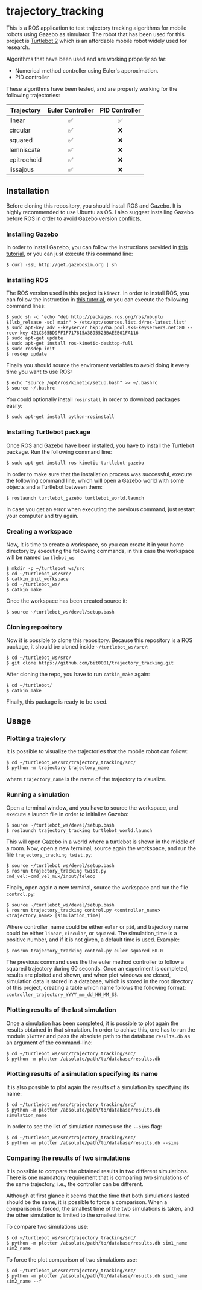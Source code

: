 # trajectory_tracking
This is a ROS application to test trajectory tracking algorithms for mobile robots using Gazebo as simulator.
The robot that has been used for this project is [Turtlebot 2][1] which is an affordable mobile robot widely used for
research.

Algorithms that have been used and are working properly so far:
* Numerical method controller using Euler's approximation.
* PID controller

These algorithms have been tested, and are properly working for the following trajectories:


| Trajectory    | Euler Controller   | PID Controller     |
| ------------- |:------------------:|:------------------:|
| linear        | :white_check_mark: | :white_check_mark: |
| circular      | :white_check_mark: |        :x:         |
| squared       | :white_check_mark: |        :x:         |
| lemniscate    | :white_check_mark: |        :x:         |
| epitrochoid   | :white_check_mark: |        :x:         |
| lissajous     | :white_check_mark: |        :x:         |


## Installation
Before cloning this repository, you should install ROS and Gazebo.
It is highly recommended to use Ubuntu as OS. I also suggest installing
Gazebo before ROS in order to avoid Gazebo version conflicts.

### Installing Gazebo
In order to install Gazebo, you can follow the instructions provided in
[this tutorial][2], or you can just execute this command line:

```
$ curl -ssL http://get.gazebosim.org | sh
```

### Installing ROS
The ROS version used in this project is `kinect`. In order to install
ROS, you can follow the instruction in [this tutorial][3], or you can
execute the following command lines:

```
$ sudo sh -c 'echo "deb http://packages.ros.org/ros/ubuntu $(lsb_release -sc) main" > /etc/apt/sources.list.d/ros-latest.list'
$ sudo apt-key adv --keyserver hkp://ha.pool.sks-keyservers.net:80 --recv-key 421C365BD9FF1F717815A3895523BAEEB01FA116
$ sudo apt-get update
$ sudo apt-get install ros-kinetic-desktop-full
$ sudo rosdep init
$ rosdep update
```

Finally you should source the enviroment variables to avoid doing it
every time you want to use ROS:

```
$ echo "source /opt/ros/kinetic/setup.bash" >> ~/.bashrc
$ source ~/.bashrc
```

You could optionally install `rosinstall` in order to download packages
easily:

```
$ sudo apt-get install python-rosinstall
```

### Installing Turtlebot package

Once ROS and Gazebo have been installed, you have to install the
Turtlebot package. Run the following command line:

```
$ sudo apt-get install ros-kinetic-turtlebot-gazebo
```

In order to make sure that the installation process was successful,
execute the following command line, which will open a Gazebo world
with some objects and a Turtlebot between them:

```
$ roslaunch turtlebot_gazebo turtlebot_world.launch
```

In case you get an error when executing the previous command, just
restart your computer and try again.

### Creating a workspace

Now, it is time to create a workspace, so you can create it in your
home directory by executing the following commands, in this case
the workspace will be named `turtlebot_ws`

```
$ mkdir -p ~/turtlebot_ws/src
$ cd ~/turtlebot_ws/src/
$ catkin_init_workspace
$ cd ~/turtlebot_ws/
$ catkin_make
```

Once the workspace has been created source it:

```
$ source ~/turtlebot_ws/devel/setup.bash
```

### Cloning repository

Now it is possible to clone this repository. Because this repository
is a ROS package, it should be cloned inside `~/turtlebot_ws/src/`:

```
$ cd ~/turtlebot_ws/src/
$ git clone https://github.com/bit0001/trajectory_tracking.git
```

After cloning the repo, you have to run `catkin_make` again:

```
$ cd ~/turtlebot/
$ catkin_make
```

Finally, this package is ready to be used.

## Usage

### Plotting a trajectory
It is possible to visualize the trajectories that the mobile robot can
follow:

```
$ cd ~/turtlebot_ws/src/trajectory_tracking/src/
$ python -m trajectory trajectory_name
```

where `trajectory_name` is the name of the trajectory to visualize.

### Running a simulation
Open a terminal window, and you have to source the workspace, and execute
a launch file in order to initialize Gazebo:

```
$ source ~/turtlebot_ws/devel/setup.bash
$ roslaunch trajectory_tracking turtlebot_world.launch
```

This will open Gazebo in a world where a turtlebot is shown in the middle of a room.
Now, open a new terminal, source again the workspace, and run the file
`trajectory_tracking twist.py`:

```
$ source ~/turtlebot_ws/devel/setup.bash
$ rosrun trajectory_tracking twist.py cmd_vel:=cmd_vel_mux/input/teleop
```

Finally, open again a new terminal, source the workspace and run the file `control.py`:
```
$ source ~/turtlebot_ws/devel/setup.bash
$ rosrun trajectory_tracking control.py <controller_name> <trajectory_name> [simulation_time]
```

Where controller_name could be either `euler` or `pid`, and trajectory_name
could be either `linear`, `circular`, or `squared`.
The simulation_time is a positive number, and if it is not given, a
default time is used. Example:

```
$ rosrun trajectory_tracking control.py euler squared 60.0
```
The previous command uses the the euler method controller to follow
a squared trajectory during 60 seconds. Once an experiment is
completed, results are plotted and shown, and when plot windows are
closed, simulation data is stored in a database, which is stored in the
root directory of this project, creating a table which name follows the
following format: `controller_trajectory_YYYY_mm_dd_HH_MM_SS`.

### Plotting results of the last simulation
Once a simulation has been completed, it is possible to plot again the results obtained
in that simulation. In order to achive this, one has to run the module `plotter` and pass
the absolute path to the database `results.db` as an argument of the command-line:

```
$ cd ~/turtlebot_ws/src/trajectory_tracking/src/
$ python -m plotter /absolute/path/to/database/results.db
```

### Plotting results of a simulation specifying its name
It is also possible to plot again the results of a simulation by specifying its name:

```
$ cd ~/turtlebot_ws/src/trajectory_tracking/src/
$ python -m plotter /absolute/path/to/database/results.db simulation_name
```

In order to see the list of simulation names use the `--sims` flag:
```
$ cd ~/turtlebot_ws/src/trajectory_tracking/src/
$ python -m plotter /absolute/path/to/database/results.db --sims
```

### Comparing the results of two simulations
It is possible to compare the obtained results in two different simulations.
There is one mandatory requirement that is comparing two simulations of the
same trajectory, i.e., the controller can be different.

Although at first glance it seems that the time that both simulations
lasted should be the same, it is possible to force a comparison. When a
comparison is forced, the smallest time of the two simulations is taken,
and the other simulation is limited to the smallest time.

To compare two simulations use:
```
$ cd ~/turtlebot_ws/src/trajectory_tracking/src/
$ python -m plotter /absolute/path/to/database/results.db sim1_name sim2_name
```

To force the plot comparison of two simulations use:
```
$ cd ~/turtlebot_ws/src/trajectory_tracking/src/
$ python -m plotter /absolute/path/to/database/results.db sim1_name sim2_name --f
```


[1]: http://www.turtlebot.com/
[2]: http://gazebosim.org/tutorials?cat=install
[3]: http://wiki.ros.org/ROS/Installation
